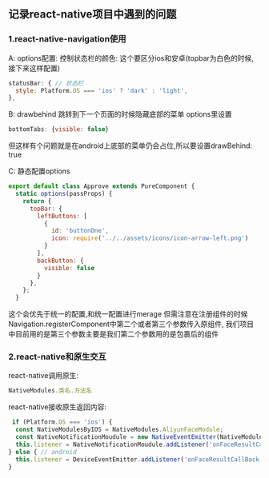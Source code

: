 ## 记录react-native项目中遇到的问题
### 1.react-native-navigation使用
 A: options配置:
控制状态栏的颜色: 这个要区分ios和安卓(topbar为白色的时候,接下来这样配置)
```js
statusBar: { // 状态栏
  style: Platform.OS === 'ios' ? 'dark' : 'light',
},
```
B: drawbehind
跳转到下一个页面的时候隐藏底部的菜单
options里设置 

```js
bottomTabs: {visible: false}
```

但这样有个问题就是在android上底部的菜单仍会占位,所以要设置drawBehind: true

C: 静态配置options

```js
export default class Approve extends PureComponent {
  static options(passProps) {
    return {
      topBar: {
        leftButtons: [
          {
            id: 'buttonOne',
            icon: require('../../assets/icons/icon-arrow-left.png')
          }
        ],
        backButton: {
          visible: false
        }
      },
    };
  }
  ```
这个会优先于统一的配置,和统一配置进行merage
但需注意在注册组件的时候Navigation.registerComponent中第二个或者第三个参数传入原组件, 我们项目中目前用的是第三个参数主要是我们第二个参数用的是包裹后的组件

### 2.react-native和原生交互

react-native调用原生: 

```js
NativeModules.类名.方法名
```

react-native接收原生返回内容:

```js
 if (Platform.OS === 'ios') {
  const NativeModulesByIOS = NativeModules.AliyunFaceModule;
  const NativeNotificationMoudule = new NativeEventEmitter(NativeModulesByIOS);
  this.listener = NativeNotificationMoudule.addListener('onFaceResultCallBack', this.aliyunCallBack);
} else { // android
  this.listener = DeviceEventEmitter.addListener('onFaceResultCallBack', this.aliyunCallBack);
}
```
